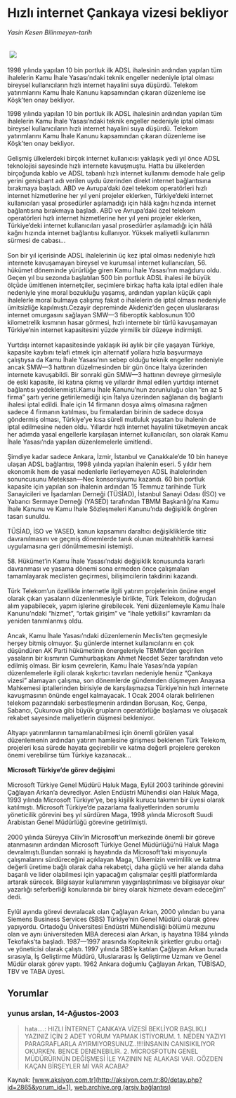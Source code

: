 # Hızlı internet Çankaya vizesi bekliyor

*Yasin Kesen Bilinmeyen-tarih*

<div>
 <font>
  <img border="0" height="1" src="/web/20041015051515im_/http://aksiyon.com.tr/images/blank.gif"/>
 </font>
 <font class="content">
  <p>
   <img border="0" hspace="5" src="http://web.archive.org/web/20041015051515im_/http://www.aksiyon.com.tr/resim/453/60.jpg" vspace="5"/>
  </p>
 </font>
 <font class="content">
  1998 yılında yapılan 10 bin portluk ilk ADSL ihalesinin ardından yapılan tüm ihalelerin Kamu İhale Yasası’ndaki teknik engeller nedeniyle iptal olması bireysel kullanıcıların hızlı internet hayalini suya düşürdü. Telekom yatırımlarını Kamu İhale Kanunu kapsamından çıkaran düzenleme ise Köşk’ten onay bekliyor.
 </font>
 <p>
  <font class="content">
   1998 yılında yapılan 10 bin portluk ilk ADSL ihalesinin ardından yapılan tüm ihalelerin Kamu İhale Yasası’ndaki teknik engeller nedeniyle iptal olması bireysel kullanıcıların hızlı internet hayalini suya düşürdü. Telekom yatırımlarını Kamu İhale Kanunu kapsamından çıkaran düzenleme ise Köşk’ten onay bekliyor.
   <br/>
   <br/>
   Gelişmiş ülkelerdeki birçok internet kullanıcısı yaklaşık yedi yıl önce ADSL teknolojisi sayesinde hızlı internete kavuşmuştu. Hatta bu ülkelerden birçoğunda kablo ve ADSL tabanlı hızlı internet kullanımı demode hale gelip yerini genişbant adı verilen uydu üzerinden direkt internet bağlantısına bırakmaya başladı. ABD ve Avrupa’daki özel telekom operatörleri hızlı internet hizmetlerine her yıl yeni projeler eklerken, Türkiye’deki internet kullanıcıları yasal prosedürler aşılamadığı için hâlâ kağnı hızında  internet bağlantısına bırakmaya başladı. ABD ve Avrupa’daki özel telekom operatörleri hızlı internet hizmetlerine her yıl yeni projeler eklerken, Türkiye’deki internet kullanıcıları yasal prosedürler aşılamadığı için hâlâ kağnı hızında internet bağlantısı kullanıyor. Yüksek maliyetli kullanımın sürmesi de cabası...
   <br/>
   <br/>
   Son bir yıl içerisinde ADSL ihalelerinin üç kez iptal olması nedeniyle hızlı internete kavuşamayan bireysel ve kurumsal internet kullanıcıları, 56. hükümet döneminde yürürlüğe giren Kamu İhale Yasası’nın mağduru oldu. Geçen yıl bu sezonda başlatılan 500 bin portluk ADSL ihalesi ile büyük ölçüde ümitlenen internetçiler, seçimlere birkaç hafta kala iptal edilen ihale nedeniyle yine moral bozukluğu yaşamış, ardından yapılan küçük çaplı ihalelerle moral bulmaya çalışmış fakat o ihalelerin de iptal olması nedeniyle ümitsizliğe kapılmıştı.Cezayir depreminde Akdeniz’den geçen uluslararası internet omurgasını sağlayan SMW—3 fiberoptik kablosunun 100 kilometrelik kısmının hasar görmesi, hızlı internete bir türlü kavuşamayan Türkiye’nin internet kapasitesini yüzde yirmilik bir düzeye indirmişti.
   <br/>
   <br/>
   Yurtdışı internet kapasitesinde yaklaşık iki aylık bir çile yaşayan Türkiye, kapasite kaybını telafi etmek için alternatif yollara hızla başvurmaya çalıştıysa da Kamu İhale Yasası’nın sebep olduğu teknik engeller nedeniyle ancak SMW—3 hattının düzelmesinden bir gün önce İtalya üzerinden internete kavuşabildi. Bir sonraki gün SMW—3 hattının devreye girmesiyle de eski kapasite, iki katına çıkmış ve yıllardır ihmal edilen yurtdışı internet bağlantısı yedeklenmişti.Kamu İhale Kanunu’nun zorunluluğu olan “en az 5 firma” şartı yerine getirilemediği için İtalya üzerinden sağlanan dış bağlantı ihalesi iptal edildi. İhale için 14 firmanın dosya almış olmasına rağmen sadece 4 firmanın katılması, bu firmalardan birinin de sadece dosya göndermiş olması, Türkiye’ye kısa süreli mutluluk yaşatan bu ihalenin de iptal edilmesine neden oldu. Yıllardır hızlı internet hayalini tüketmeyen ancak her adımda yasal engellerle karşılaşan internet kullanıcıları, son olarak Kamu İhale Yasası’nda yapılan düzenlemelerle ümitlendi.
   <br/>
   <br/>
   Şimdiye kadar sadece Ankara, İzmir, İstanbul ve Çanakkale’de 10 bin haneye ulaşan ADSL bağlantısı, 1998 yılında yapılan ihalenin eseri. 5 yıldır hem ekonomik hem de yasal nedenlerle ilerleyemeyen ADSL ihalelerinden sonuncusunu Meteksan—Nec konsorsiyumu kazandı. 60 bin portluk kapasite için yapılan son ihalenin ardından 15 Temmuz tarihinde Türk Sanayicileri ve İşadamları Derneği (TÜSİAD), İstanbul Sanayi Odası (İSO) ve Yabancı Sermaye Derneği (YASED) tarafından TBMM Başkanlığı’na Kamu İhale Kanunu ve Kamu İhale Sözleşmeleri Kanunu’nda değişiklik öngören tasarı sunuldu.
   <br/>
   <br/>
   TÜSİAD, İSO ve YASED, kanun kapsamını daraltıcı değişikliklerde titiz davranılmasını ve geçmiş dönemlerde tanık olunan müteahhitlik karnesi uygulamasına geri dönülmemesini istemişti.
   <br/>
   <br/>
   58. Hükümet’in Kamu İhale Yasası’ndaki değişiklik konusunda kararlı davranması ve yasama dönemi sona ermeden önce çalışmaları tamamlayarak meclisten geçirmesi, bilişimcilerin takdirini kazandı.
   <br/>
   <br/>
   Türk Telekom’un özellikle internetle ilgili yatırım projelerinin önüne engel olarak çıkan yasaların düzenlenmesiyle birlikte, Türk Telekom, doğrudan alım yapabilecek, yapım işlerine girebilecek. Yeni düzenlemeyle Kamu İhale Kanunu’ndaki “hizmet”, “ortak girişim” ve “ihale yetkilisi” kavramları da yeniden tanımlanmış oldu.
   <br/>
   <br/>
   Ancak, Kamu İhale Yasası’ndaki düzenlemenin Meclis’ten geçmesiyle herşey bitmiş olmuyor. Şu günlerde internet kullanıcılarını en çok düşündüren AK Parti hükümetinin önergeleriyle TBMM’den geçirilen yasaların bir kısmının Cumhurbaşkanı Ahmet Necdet Sezer tarafından veto edilmiş olması. Bir kısım çevrelerin, Kamu İhale Yasası’nda yapılan düzenlemelerle ilgili olarak kışkırtıcı tavırları nedeniyle henüz “Çankaya vizesi” alamayan çalışma, son dönemlerde gündemden düşmeyen Anayasa Mahkemesi iptallerinden birisiyle de karşılaşmazsa Türkiye’nin hızlı internete kavuşmasının önünde engel kalmayacak. 1 Ocak 2004 olarak belirlenen telekom pazarındaki serbestleşmenin ardından Borusan, Koç, Genpa, Sabancı, Çukurova gibi büyük grupların operatörlüğe başlaması ve oluşacak rekabet sayesinde maliyetlerin düşmesi bekleniyor.
   <br/>
   <br/>
   Altyapı yatırımlarının tamamlanabilmesi için önemli görülen yasal düzenlemenin ardından yatırım hamlesine girişmesi beklenen Türk Telekom, projeleri kısa sürede hayata geçirebilir ve katma değerli projelere gereken önemi verebilirse tüm Türkiye kazanacak...
   <br/>
   <br/>
   <b>
    Microsoft Türkiye’de görev değişimi
   </b>
   <br/>
   <br/>
   Microsoft Türkiye Genel Müdürü Haluk Maga, Eylül 2003 tarihinde görevini Çağlayan Arkan’a devrediyor. Aslen Endüstri Mühendisi olan Haluk Maga, 1993 yılında Microsoft Türkiye’ye, beş kişilik kurucu takımın bir üyesi olarak katılmıştı. Microsoft Türkiye’de pazarlama faaliyetlerinden sorumlu yöneticilik görevini beş yıl sürdüren Maga, 1998 yılında Microsoft Suudi Arabistan Genel Müdürlüğü görevine getirilmişti.
   <br/>
   <br/>
   2000 yılında Süreyya Ciliv’in Microsoft’un merkezinde önemli bir göreve atanmasının ardından Microsoft Türkiye Genel Müdürlüğü’nü Haluk Maga devralmıştı.Bundan sonraki iş hayatında da Microsoft’taki misyonuyla çalışmalarını sürdüreceğini açıklayan Maga, ‘Ülkemizin verimlilik ve katma değerli üretime bağlı olarak daha rekabetçi, daha güçlü ve her alanda daha başarılı ve lider olabilmesi için yapacağım çalışmalar çeşitli platformlarda artarak sürecek. Bilgisayar kullanımının yaygınlaştırılması ve bilgisayar okur yazarlığı seferberliği konularında bir birey olarak hizmete devam edeceğim” dedi.
   <br/>
   <br/>
   Eylül ayında görevi devralacak olan Çağlayan Arkan, 2000 yılından bu yana Siemens Business Services (SBS) Türkiye’nin Genel Müdürü olarak görev yapıyordu. Ortadoğu Üniversitesi Endüstri Mühendisliği bölümü mezunu olan ve aynı üniversiteden MBA derecesi alan Arkan, iş hayatına 1984 yılında Tekofaks’ta başladı. 1987—1997 arasında Kopiteknik şirketler grubu ortağı ve yöneticisi olarak çalıştı. 1997 yılında SBS’e katılan Çağlayan Arkan burada sırasıyla, İş Geliştirme Müdürü, Uluslararası İş Geliştirme Uzmanı ve Genel Müdür olarak görev yaptı. 1962 Ankara doğumlu Çağlayan Arkan, TÜBİSAD, TBV ve TABA üyesi.
  </font>
 </p>
</div>


## Yorumlar

### yunus arslan, 14-Ağustos-2003
> hata....: 
> HIZLI İNTERNET ÇANKAYA VİZESİ BEKLİYOR  BAŞLIKLI YAZINIZ İÇİN 2 ADET YORUM YAPMAK İSTİYORUM. 1. NEDEN YAZIYI PARAGRAFLARLA AYIRMIYORSUNUZ..!!!!İNSANIN CANISIKILIYOR OKURKEN. BENCE DENENEBİLİR.   2. MİCROSFOTUN GENEL MÜDÜRÜRNÜN DEĞİŞMESİ İLE  YAZININ  NE ALAKASI VAR. GÖZDEN KAÇAN BİRŞEYLER Mİ VAR ACABA?

Kaynak: [www.aksiyon.com.tr](http://aksiyon.com.tr:80/detay.php?id=2865&yorum_id=1), [web.archive.org (arşiv bağlantısı)](http://web.archive.org/web/20041015051515/http://aksiyon.com.tr:80/detay.php?id=2865&yorum_id=1)
